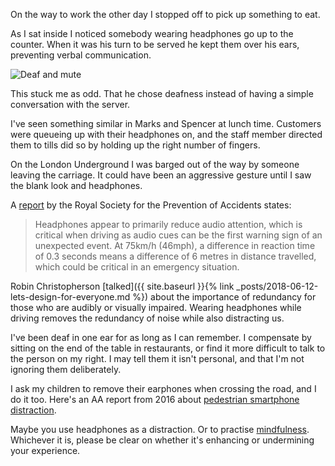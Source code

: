 On the way to work the other day I stopped off to pick up something to eat.

As I sat inside I noticed somebody wearing headphones go up to the counter. When it was his turn to be served he kept them over his ears, preventing verbal communication.

![Deaf and mute]({{site.url}}/assets/headphones.png)

This stuck me as odd. That he chose deafness instead of having a simple conversation with the server.

I've seen something similar in Marks and Spencer at lunch time. Customers were queueing up with their headphones on, and the staff member directed them to tills did so by holding up the right number of fingers.

On the London Underground I was barged out of the way by someone leaving the carriage. It could have been an aggressive gesture until I saw the blank look and headphones.

A [report](https://www.rospa.com/rospaweb/docs/advice-services/road-safety/drivers/headphones-as-a-driver-distraction.pdf) by the Royal Society for the Prevention of Accidents states:
> Headphones appear to primarily reduce audio attention, which is critical when driving as audio
cues can be the first warning sign of an unexpected event. At 75km/h (46mph), a difference in reaction time of
0.3 seconds means a difference of 6 metres in distance travelled, which could be critical in an emergency
situation. 

Robin Christopherson [talked]({{ site.baseurl }}{% link _posts/2018-06-12-lets-design-for-everyone.md %}) about the importance of redundancy for those who are audibly or visually impaired. Wearing headphones while driving removes the redundancy of noise while also distracting us.

I've been deaf in one ear for as long as I can remember. I compensate by sitting on the end of the table in restaurants, or find it more difficult to talk to the person on my right. I may tell them it isn't personal, and that I'm not ignoring them deliberately.

I ask my children to remove their earphones when crossing the road, and I do it too. Here's an AA report from 2016 about [pedestrian smartphone distraction](https://www.theaa.com/newsroom/aa-news-2016/pedestrian-smart-phone-distraction.html).

Maybe you use headphones as a distraction. Or to practise [mindfulness](https://www.nytimes.com/2015/12/24/fashion/headphones-now-playing-nothing.html). Whichever it is, please be clear on whether it's enhancing or undermining your experience.
